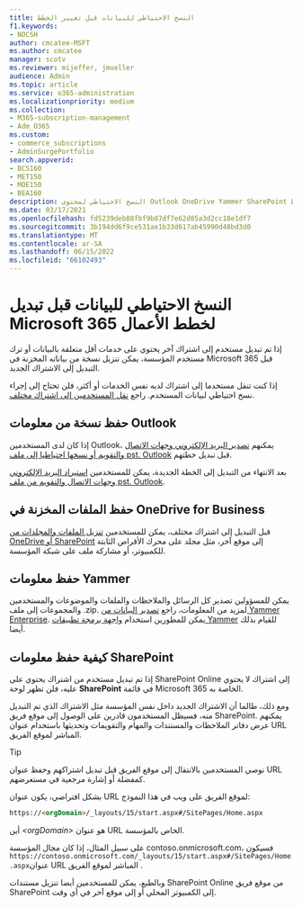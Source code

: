 ```yaml
---
title: النسخ الاحتياطي للبيانات قبل تغيير الخطط
f1.keywords:
- NOCSH
author: cmcatee-MSFT
ms.author: cmcatee
manager: scotv
ms.reviewer: mijeffer, jmueller
audience: Admin
ms.topic: article
ms.service: o365-administration
ms.localizationpriority: medium
ms.collection:
- M365-subscription-management
- Adm_O365
ms.custom:
- commerce_subscriptions
- AdminSurgePortfolio
search.appverid:
- BCS160
- MET150
- MOE150
- BEA160
description: النسخ الاحتياطي لمحتوى Outlook OneDrive Yammer SharePoint قبل تغيير خطط Microsoft 365.
ms.date: 03/17/2021
ms.openlocfilehash: fd5239deb88fbf9b87df7e62d85a3d2cc18e1df7
ms.sourcegitcommit: 3b194dd6f9ce531ae1b33d617ab45990d48bd3d0
ms.translationtype: MT
ms.contentlocale: ar-SA
ms.lasthandoff: 06/15/2022
ms.locfileid: "66102493"
---
```

# <a name="back-up-data-before-switching-microsoft-365-for-business-plans"></a>النسخ الاحتياطي للبيانات قبل تبديل Microsoft 365 لخطط الأعمال

إذا تم تبديل مستخدم إلى اشتراك آخر يحتوي على خدمات أقل متعلقة بالبيانات أو ترك مستخدم المؤسسة، يمكن تنزيل نسخة من بياناته المخزنة في Microsoft 365 قبل التبديل إلى الاشتراك الجديد.

إذا كنت تنقل مستخدما إلى اشتراك لديه نفس الخدمات أو أكثر، فلن تحتاج إلى إجراء نسخ احتياطي لبيانات المستخدم. راجع [نقل المستخدمين إلى اشتراك مختلف](./move-users-different-subscription.md).
  
## <a name="save-a-copy-of-outlook-information"></a>حفظ نسخة من معلومات Outlook

إذا كان لدى المستخدمين Outlook، يمكنهم [تصدير البريد الإلكتروني وجهات الاتصال والتقويم أو نسخها احتياطيا إلى ملف pst. Outlook](https://support.microsoft.com/office/14252b52-3075-4e9b-be4e-ff9ef1068f91) قبل تبديل خطتهم.
  
بعد الانتهاء من التبديل إلى الخطة الجديدة، يمكن للمستخدمين [استيراد البريد الإلكتروني وجهات الاتصال والتقويم من ملف pst. Outlook](https://support.microsoft.com/office/431a8e9a-f99f-4d5f-ae48-ded54b3440ac).
  
## <a name="save-files-stored-in-onedrive-for-business"></a>حفظ الملفات المخزنة في OneDrive for Business

قبل التبديل إلى اشتراك مختلف، يمكن للمستخدمين [تنزيل الملفات والمجلدات من OneDrive أو SharePoint](https://support.microsoft.com/office/5c7397b7-19c7-4893-84fe-d02e8fa5df05) إلى موقع آخر، مثل مجلد على محرك الأقراص الثابتة للكمبيوتر، أو مشاركة ملف على شبكة المؤسسة.
  
## <a name="save-yammer-information"></a>حفظ معلومات Yammer

يمكن للمسؤولين تصدير كل الرسائل والملاحظات والملفات والموضوعات والمستخدمين والمجموعات إلى ملف .zip. لمزيد من المعلومات، راجع [تصدير البيانات من Yammer Enterprise](/yammer/manage-security-and-compliance/export-yammer-enterprise-data). يمكن للمطورين استخدام [واجهة برمجة تطبيقات Yammer](https://go.microsoft.com/fwlink/p/?linkid=842495) للقيام بذلك أيضا.
  
## <a name="how-to-save-sharepoint-information"></a>كيفية حفظ معلومات SharePoint

إذا تم تبديل مستخدم من اشتراك يحتوي على SharePoint Online إلى اشتراك لا يحتوي عليه، فلن تظهر لوحة **SharePoint** في قائمة Microsoft 365 الخاصة به.
  
ومع ذلك، طالما أن الاشتراك الجديد داخل نفس المؤسسة مثل الاشتراك الذي تم التبديل منه، فسيظل المستخدمون قادرين على الوصول إلى موقع فريق SharePoint. يمكنهم عرض دفاتر الملاحظات والمستندات والمهام والتقويمات وتحديثها باستخدام عنوان URL المباشر لموقع الفريق.
  
> [!TIP]
> نوصي المستخدمين بالانتقال إلى موقع الفريق قبل تبديل اشتراكهم وحفظ عنوان URL كمفضلة أو إشارة مرجعية في مستعرضهم.
  
بشكل افتراضي، يكون عنوان URL لموقع الفريق على ويب في هذا النموذج:
  
```html
https://<orgDomain>/_layouts/15/start.aspx#/SitePages/Home.aspx
```

أين  _\<orgDomain\>_ هو عنوان URL الخاص بالمؤسسة.
  
على سبيل المثال، إذا كان مجال المؤسسة contoso.onmicrosoft.com، فسيكون `https://contoso.onmicrosoft.com/_layouts/15/start.aspx#/SitePages/Home.aspx`عنوان URL المباشر لموقع الفريق .
  
وبالطبع، يمكن للمستخدمين أيضا تنزيل مستندات SharePoint Online من موقع فريق SharePoint إلى الكمبيوتر المحلي أو إلى موقع آخر في أي وقت.
